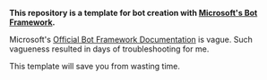 **This repository is a template for bot creation with [Microsoft's Bot Framework](https://dev.botframework.com/).**

Microsoft's [Official Bot Framework Documentation](https://docs.botframework.com/en-us/) is vague. Such vagueness resulted in days of troubleshooting for me.

This template will save you from wasting time.
